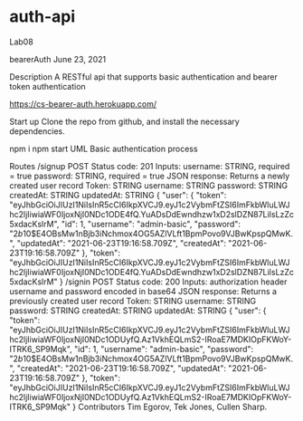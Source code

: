 # auth-api
Lab08

bearerAuth
June 23, 2021

Description
A RESTful api that supports basic authentication and bearer token authentication

https://cs-bearer-auth.herokuapp.com/

Start up
Clone the repo from github, and install the necessary dependencies.

npm i
npm start
UML
Basic authentication process

Routes
/signup
POST
Status code: 201
Inputs:
username: STRING, required = true
password: STRING, required = true
JSON response:
Returns a newly created user record
Token: STRING
username: STRING
password: STRING
createdAt: STRING
updatedAt: STRING
{
  "user": {
    "token": "eyJhbGciOiJIUzI1NiIsInR5cCI6IkpXVCJ9.eyJ1c2VybmFtZSI6ImFkbWluLWJhc2ljIiwiaWF0IjoxNjI0NDc1ODE4fQ.YuADsDdEwndhzw1xD2slDZN87LiIsLzZc5xdacKslrM",
    "id": 1,
    "username": "admin-basic",
    "password": "$2b$10$E4OBsMw1nBjb3iNchmox4OG5AZlVLft1BpmPovo9VJBwKpspQMwK.",
    "updatedAt": "2021-06-23T19:16:58.709Z",
    "createdAt": "2021-06-23T19:16:58.709Z"
  },
  "token": "eyJhbGciOiJIUzI1NiIsInR5cCI6IkpXVCJ9.eyJ1c2VybmFtZSI6ImFkbWluLWJhc2ljIiwiaWF0IjoxNjI0NDc1ODE4fQ.YuADsDdEwndhzw1xD2slDZN87LiIsLzZc5xdacKslrM"
}
/signin
POST
Status code: 200
Inputs:
authorization header
username and password encoded in base64
JSON response:
Returns a previously created user record
Token: STRING
username: STRING
password: STRING
createdAt: STRING
updatedAt: STRING
{
  "user": {
    "token": "eyJhbGciOiJIUzI1NiIsInR5cCI6IkpXVCJ9.eyJ1c2VybmFtZSI6ImFkbWluLWJhc2ljIiwiaWF0IjoxNjI0NDc1ODUyfQ.Az1VkhEQLmS2-IRoaE7MDKIOpFKWoY-ITRK6_SP9Mqk",
    "id": 1,
    "username": "admin-basic",
    "password": "$2b$10$E4OBsMw1nBjb3iNchmox4OG5AZlVLft1BpmPovo9VJBwKpspQMwK.",
    "createdAt": "2021-06-23T19:16:58.709Z",
    "updatedAt": "2021-06-23T19:16:58.709Z"
  },
  "token": "eyJhbGciOiJIUzI1NiIsInR5cCI6IkpXVCJ9.eyJ1c2VybmFtZSI6ImFkbWluLWJhc2ljIiwiaWF0IjoxNjI0NDc1ODUyfQ.Az1VkhEQLmS2-IRoaE7MDKIOpFKWoY-ITRK6_SP9Mqk"
}
Contributors
Tim Egorov, Tek Jones, Cullen Sharp. 